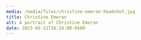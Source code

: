 ```yaml
---
media: /media/files/christine-emeran-headshot.jpg
title: Christine Emeran
alt: A portrait of Christine Emeran
date: 2023-05-31T16:24:00-0500
---
```

